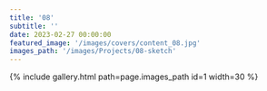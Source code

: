 ```yaml
---
title: '08'
subtitle: ''
date: 2023-02-27 00:00:00
featured_image: '/images/covers/content_08.jpg'
images_path: '/images/Projects/08-sketch'
---
```


{% include gallery.html path=page.images_path id=1 width=30 %}